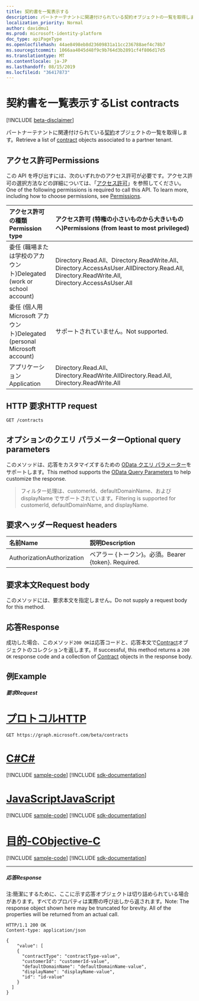 ```yaml
---
title: 契約書を一覧表示する
description: パートナーテナントに関連付けられている契約オブジェクトの一覧を取得します。
localization_priority: Normal
author: davidmu1
ms.prod: microsoft-identity-platform
doc_type: apiPageType
ms.openlocfilehash: 44ae8498eb8d23609831a11cc236788aef4c78b7
ms.sourcegitcommit: 1066aa4045d48f9c9b764d3b2891cf4f806d17d5
ms.translationtype: MT
ms.contentlocale: ja-JP
ms.lasthandoff: 08/15/2019
ms.locfileid: "36417873"
---
```

# <a name="list-contracts"></a><span data-ttu-id="66174-103">契約書を一覧表示する</span><span class="sxs-lookup"><span data-stu-id="66174-103">List contracts</span></span>

[!INCLUDE [beta-disclaimer](../../includes/beta-disclaimer.md)]

<span data-ttu-id="66174-104">パートナーテナントに関連付けられている[契約](../resources/contract.md)オブジェクトの一覧を取得します。</span><span class="sxs-lookup"><span data-stu-id="66174-104">Retrieve a list of [contract](../resources/contract.md) objects associated to a partner tenant.</span></span>

## <a name="permissions"></a><span data-ttu-id="66174-105">アクセス許可</span><span class="sxs-lookup"><span data-stu-id="66174-105">Permissions</span></span>

<span data-ttu-id="66174-p101">この API を呼び出すには、次のいずれかのアクセス許可が必要です。アクセス許可の選択方法などの詳細については、「[アクセス許可](/graph/permissions-reference)」を参照してください。</span><span class="sxs-lookup"><span data-stu-id="66174-p101">One of the following permissions is required to call this API. To learn more, including how to choose permissions, see [Permissions](/graph/permissions-reference).</span></span>


|<span data-ttu-id="66174-108">アクセス許可の種類</span><span class="sxs-lookup"><span data-stu-id="66174-108">Permission type</span></span>      | <span data-ttu-id="66174-109">アクセス許可 (特権の小さいものから大きいものへ)</span><span class="sxs-lookup"><span data-stu-id="66174-109">Permissions (from least to most privileged)</span></span>              |
|:--------------------|:---------------------------------------------------------|
|<span data-ttu-id="66174-110">委任 (職場または学校のアカウント)</span><span class="sxs-lookup"><span data-stu-id="66174-110">Delegated (work or school account)</span></span> | <span data-ttu-id="66174-111">Directory.Read.All、Directory.ReadWrite.All、Directory.AccessAsUser.All</span><span class="sxs-lookup"><span data-stu-id="66174-111">Directory.Read.All, Directory.ReadWrite.All, Directory.AccessAsUser.All</span></span>    |
|<span data-ttu-id="66174-112">委任 (個人用 Microsoft アカウント)</span><span class="sxs-lookup"><span data-stu-id="66174-112">Delegated (personal Microsoft account)</span></span> | <span data-ttu-id="66174-113">サポートされていません。</span><span class="sxs-lookup"><span data-stu-id="66174-113">Not supported.</span></span>    |
|<span data-ttu-id="66174-114">アプリケーション</span><span class="sxs-lookup"><span data-stu-id="66174-114">Application</span></span> | <span data-ttu-id="66174-115">Directory.Read.All、Directory.ReadWrite.All</span><span class="sxs-lookup"><span data-stu-id="66174-115">Directory.Read.All, Directory.ReadWrite.All</span></span> |

## <a name="http-request"></a><span data-ttu-id="66174-116">HTTP 要求</span><span class="sxs-lookup"><span data-stu-id="66174-116">HTTP request</span></span>
<!-- { "blockType": "ignored" } -->

```http
GET /contracts
```

## <a name="optional-query-parameters"></a><span data-ttu-id="66174-117">オプションのクエリ パラメーター</span><span class="sxs-lookup"><span data-stu-id="66174-117">Optional query parameters</span></span>

<span data-ttu-id="66174-118">このメソッドは、応答をカスタマイズするための [OData クエリ パラメーター](https://developer.microsoft.com/graph/docs/concepts/query_parameters)をサポートします。</span><span class="sxs-lookup"><span data-stu-id="66174-118">This method supports the [OData Query Parameters](https://developer.microsoft.com/graph/docs/concepts/query_parameters) to help customize the response.</span></span> 

> <span data-ttu-id="66174-119">フィルター処理は、customerId、defaultDomainName、および displayName でサポートされています。</span><span class="sxs-lookup"><span data-stu-id="66174-119">Filtering is supported for customerId, defaultDomainName, and displayName.</span></span>

## <a name="request-headers"></a><span data-ttu-id="66174-120">要求ヘッダー</span><span class="sxs-lookup"><span data-stu-id="66174-120">Request headers</span></span>

| <span data-ttu-id="66174-121">名前</span><span class="sxs-lookup"><span data-stu-id="66174-121">Name</span></span>      |<span data-ttu-id="66174-122">説明</span><span class="sxs-lookup"><span data-stu-id="66174-122">Description</span></span>|
|:----------|:----------|
| <span data-ttu-id="66174-123">Authorization</span><span class="sxs-lookup"><span data-stu-id="66174-123">Authorization</span></span>  | <span data-ttu-id="66174-p102">ベアラー {トークン}。必須。</span><span class="sxs-lookup"><span data-stu-id="66174-p102">Bearer {token}. Required.</span></span> |

## <a name="request-body"></a><span data-ttu-id="66174-126">要求本文</span><span class="sxs-lookup"><span data-stu-id="66174-126">Request body</span></span>

<span data-ttu-id="66174-127">このメソッドには、要求本文を指定しません。</span><span class="sxs-lookup"><span data-stu-id="66174-127">Do not supply a request body for this method.</span></span>

## <a name="response"></a><span data-ttu-id="66174-128">応答</span><span class="sxs-lookup"><span data-stu-id="66174-128">Response</span></span>

<span data-ttu-id="66174-129">成功した場合、このメソッド`200 OK`は応答コードと、応答本文で[Contract](../resources/contract.md)オブジェクトのコレクションを返します。</span><span class="sxs-lookup"><span data-stu-id="66174-129">If successful, this method returns a `200 OK` response code and a collection of [Contract](../resources/contract.md) objects in the response body.</span></span>

## <a name="example"></a><span data-ttu-id="66174-130">例</span><span class="sxs-lookup"><span data-stu-id="66174-130">Example</span></span>
##### <a name="request"></a><span data-ttu-id="66174-131">要求</span><span class="sxs-lookup"><span data-stu-id="66174-131">Request</span></span>


# <a name="httptabhttp"></a>[<span data-ttu-id="66174-132">プロトコル</span><span class="sxs-lookup"><span data-stu-id="66174-132">HTTP</span></span>](#tab/http)
<!-- {
  "blockType": "request",
  "name": "get_contract"
}-->
```http
GET https://graph.microsoft.com/beta/contracts
```
# <a name="ctabcsharp"></a>[<span data-ttu-id="66174-133">C#</span><span class="sxs-lookup"><span data-stu-id="66174-133">C#</span></span>](#tab/csharp)
[!INCLUDE [sample-code](../includes/snippets/csharp/get-contract-csharp-snippets.md)]
[!INCLUDE [sdk-documentation](../includes/snippets/snippets-sdk-documentation-link.md)]

# <a name="javascripttabjavascript"></a>[<span data-ttu-id="66174-134">JavaScript</span><span class="sxs-lookup"><span data-stu-id="66174-134">JavaScript</span></span>](#tab/javascript)
[!INCLUDE [sample-code](../includes/snippets/javascript/get-contract-javascript-snippets.md)]
[!INCLUDE [sdk-documentation](../includes/snippets/snippets-sdk-documentation-link.md)]

# <a name="objective-ctabobjc"></a>[<span data-ttu-id="66174-135">目的-C</span><span class="sxs-lookup"><span data-stu-id="66174-135">Objective-C</span></span>](#tab/objc)
[!INCLUDE [sample-code](../includes/snippets/objc/get-contract-objc-snippets.md)]
[!INCLUDE [sdk-documentation](../includes/snippets/snippets-sdk-documentation-link.md)]

---


##### <a name="response"></a><span data-ttu-id="66174-136">応答</span><span class="sxs-lookup"><span data-stu-id="66174-136">Response</span></span>

<span data-ttu-id="66174-p103">注:簡潔にするために、ここに示す応答オブジェクトは切り詰められている場合があります。すべてのプロパティは実際の呼び出しから返されます。</span><span class="sxs-lookup"><span data-stu-id="66174-p103">Note: The response object shown here may be truncated for brevity. All of the properties will be returned from an actual call.</span></span>
<!-- {
  "blockType": "response",
  "truncated": true,
  "@odata.type": "microsoft.graph.Contract",
  "isCollection": true
} -->
```http
HTTP/1.1 200 OK
Content-type: application/json

{
    "value": [
    {
      "contractType": "contractType-value",
      "customerId": "customerId-value",
      "defaultDomainName": "defaultDomainName-value",
      "displayName": "displayName-value",
      "id": "id-value"
    }
  ]
}
```

<!-- uuid: 8fcb5dbc-d5aa-4681-8e31-b001d5168d79
2015-10-25 14:57:30 UTC -->
<!--
{
  "type": "#page.annotation",
  "description": "Get Contract",
  "keywords": "",
  "section": "documentation",
  "tocPath": "",
  "suppressions": [
  ]
}
-->
